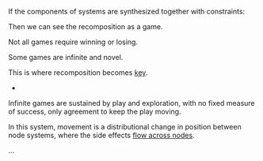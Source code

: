 If the components of systems are synthesized together with constraints:

Then we can see the recomposition as a game.

Not all games require winning or losing.

Some games are infinite and novel.

This is where recomposition becomes [key](https://the-art-collective.net).


-


Infinite games are sustained by play and exploration, with no fixed measure of success, only agreement to keep the play moving.

In this system, movement is a distributional change in position between node systems, where the side effects [flow across nodes](https://github.com/operatorjen/systems.as.games/blob/main/002.md).


...